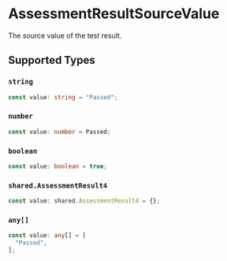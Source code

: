 # AssessmentResultSourceValue

The source value of the test result.


## Supported Types

### `string`

```typescript
const value: string = "Passed";
```

### `number`

```typescript
const value: number = Passed;
```

### `boolean`

```typescript
const value: boolean = true;
```

### `shared.AssessmentResult4`

```typescript
const value: shared.AssessmentResult4 = {};
```

### `any[]`

```typescript
const value: any[] = [
  "Passed",
];
```

